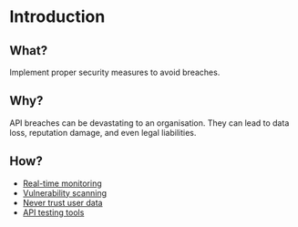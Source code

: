 # Introduction

## What?

Implement proper security measures to avoid breaches. 

## Why?

API breaches can be devastating to an organisation. They can lead to data loss, reputation damage, and even 
legal liabilities.

## How?

* [Real-time monitoring](monitor.md)
* [Vulnerability scanning](scan.md)
* [Never trust user data](notrust.md)
* [API testing tools](tools.md)
